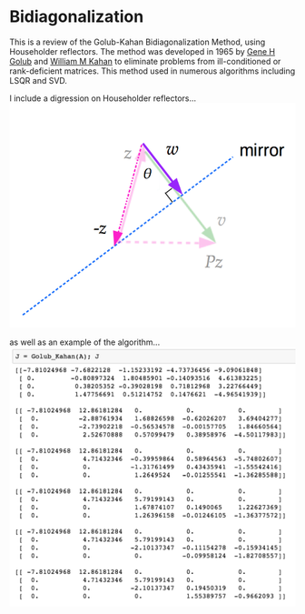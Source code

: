 # Bidiagonalization
This is a review of the Golub-Kahan Bidiagonalization Method, using Householder reflectors. The method was developed in 1965 by [Gene H Golub](https://en.wikipedia.org/wiki/Gene_H._Golub) and [William M Kahan](https://en.wikipedia.org/wiki/William_Kahan) to eliminate problems from ill-conditioned or rank-deficient matrices. This method used in numerous algorithms including LSQR and SVD. 



I include a digression on Householder reflectors...
![](images/reflector3.png) <!-- .element height="20%" width="30%" -->





as well as an example of the algorithm...
![](images/matrix_example.png)

